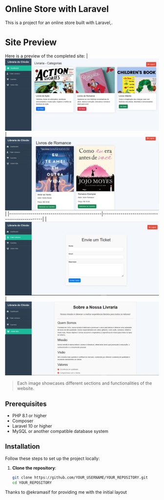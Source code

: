 # Online Store with Laravel

This is a project for an online store built with Laravel,.
# Site Preview

Here is a preview of the completed site:
| ![Image 1](https://github.com/franww/Livraria-Web-site/blob/main/public/images/img1.jpg) | ![Image 2](https://github.com/franww/Livraria-Web-site/blob/main/public/images/img2.JPG) |
|-----------------------------------------------|-----------------------------------------------|
| ![Image 3](https://github.com/franww/Livraria-Web-site/blob/main/public/images/img3.JPG) | ![Image 4](https://github.com/franww/Livraria-Web-site/blob/main/public/images/img4.JPG)



> Each image showcases different sections and functionalities of the website.


## Prerequisites

- PHP 8.1 or higher
- Composer
- Laravel 10 or higher
- MySQL or another compatible database system

## Installation

Follow these steps to set up the project locally:

1. **Clone the repository**:
   ```bash
   git clone https://github.com/YOUR_USERNAME/YOUR_REPOSITORY.git
   cd YOUR_REPOSITORY
Thanks to @ekramasif for providing me with the initial layout
